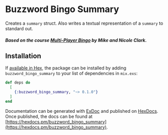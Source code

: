 # Buzzword Bingo Summary

Creates a `summary` struct.
Also writes a textual representation of a `summary` to standard out.

##### Based on the course [Multi-Player Bingo](https://pragmaticstudio.com/courses/unpacked-bingo) by Mike and Nicole Clark.

## Installation

If [available in Hex](https://hex.pm/docs/publish), the package can be installed
by adding `buzzword_bingo_summary` to your list of dependencies in `mix.exs`:

```elixir
def deps do
  [
    {:buzzword_bingo_summary, "~> 0.1.0"}
  ]
end
```

Documentation can be generated with [ExDoc](https://github.com/elixir-lang/ex_doc)
and published on [HexDocs](https://hexdocs.pm). Once published, the docs can
be found at [https://hexdocs.pm/buzzword_bingo_summary](https://hexdocs.pm/buzzword_bingo_summary).

